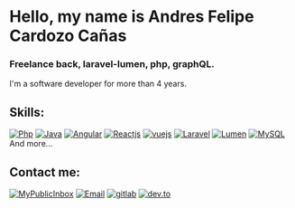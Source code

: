 # Hello, my name is Andres Felipe Cardozo Cañas
### Freelance back, laravel-lumen, php, graphQL.

I'm a software developer for more than 4 years.

## Skills:
[![Php](https://img.shields.io/badge/PHP-777BB4?style=for-the-badge&logo=php&logoColor=white)]()
[![Java](https://img.shields.io/badge/Java-ED8B00?style=for-the-badge&logo=java&logoColor=white)]()
[![Angular](https://img.shields.io/badge/Angular-DD0031?style=for-the-badge&logo=angular&logoColor=white)]()
[![Reactjs](https://img.shields.io/badge/React-20232A?style=for-the-badge&logo=react&logoColor=61DAFB)]()
[![vuejs](https://img.shields.io/badge/Vue.js-35495E?style=for-the-badge&logo=vue.js&logoColor=4FC08D)]()
[![Laravel](https://img.shields.io/badge/Laravel-FF2D20?style=for-the-badge&logo=laravel&logoColor=white)]()
[![Lumen](https://img.shields.io/badge/lumen-FF2D20?style=for-the-badge&logo=lumen&logoColor=white)]()
[![MySQL](https://img.shields.io/badge/MySQL-00000F?style=for-the-badge&logo=mysql&logoColor=white)]()
</br>
And more...

## Contact me:

[![MyPublicInbox](https://img.shields.io/badge/LinkedIn-0077B5?style=for-the-badge&logo=linkedin&logoColor=white)](https://www.linkedin.com/in/andres-felipe-cardozo-ca%C3%B1as-23ab48210/) [![Email](https://img.shields.io/badge/Gmail-D14836?style=for-the-badge&logo=gmail&logoColor=white)](mailto:andres.cardozo96@gmail.com) [![gitlab](	https://img.shields.io/badge/GitLab-330F63?style=for-the-badge&logo=gitlab&logoColor=white)](https://gitlab.com/xx1196) [![dev.to](https://img.shields.io/badge/dev.to-0A0A0A?style=for-the-badge&logo=dev.to&logoColor=white)](https://dev.to/xx1196) 
